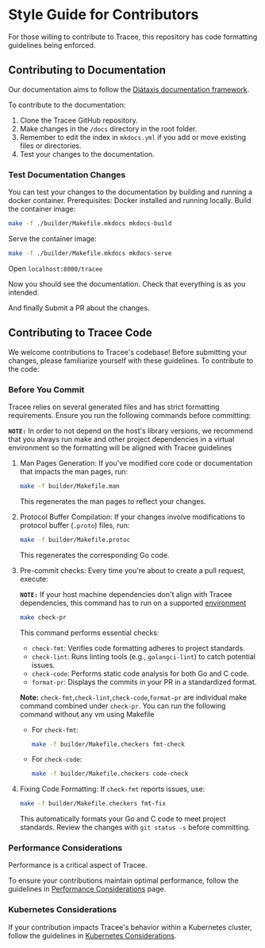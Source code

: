 # Style Guide for Contributors

For those willing to contribute to Tracee, this repository has code formatting
guidelines being enforced.

## Contributing to Documentation

Our documentation aims to follow the [Diátaxis documentation framework](https://diataxis.fr/).

To contribute to the documentation:

1. Clone the Tracee GitHub repository.
2. Make changes in the `/docs` directory in the root folder.
3. Remember to edit the index in `mkdocs.yml` if you add or move existing files or directories.
4. Test your changes to the documentation.

### Test Documentation Changes

You can test your changes to the documentation by building and running a docker container.
Prerequisites: Docker installed and running locally.
Build the container image:

```bash
make -f ./builder/Makefile.mkdocs mkdocs-build
```

Serve the container image:

```bash
make -f ./builder/Makefile.mkdocs mkdocs-serve
```

Open `localhost:8000/tracee`

Now you should see the documentation.
Check that everything is as you intended.

And finally Submit a PR about the changes.

## Contributing to Tracee Code

We welcome contributions to Tracee's codebase! Before submitting your changes, please familiarize yourself with these guidelines.
To contribute to the code:

### Before You Commit

Tracee relies on several generated files and has strict formatting requirements. Ensure you run the following commands before committing:

**`NOTE:`** In order to not depend on the host's library versions, we recommend that you always run make and other project dependencies in a virtual environment so the formatting will be aligned with Tracee guidelines

1. Man Pages Generation: If you've modified core code or documentation that impacts the man pages, run:

    ```bash
    make -f builder/Makefile.man
    ```

    This regenerates the man pages to reflect your changes.

2. Protocol Buffer Compilation: If your changes involve modifications to protocol buffer (`.proto`) files, run:

    ```bash
    make -f builder/Makefile.protoc
    ```

    This regenerates the corresponding Go code.

3. Pre-commit checks: Every time you're about to create a pull request, execute:

    **`NOTE:`**  If your host machine dependencies don't align with Tracee dependencies, this command has to run on a supported [environment](./building/environment.md)

    ```bash
    make check-pr
    ```

    This command performs essential checks:
    - `check-fmt`: Verifies code formatting adheres to project standards.
    - `check-lint`: Runs linting tools (e.g., `golangci-lint`) to catch potential issues.
    - `check-code`: Performs static code analysis for both Go and C code.
    - `format-pr`: Displays the commits in your PR in a standardized format.

    **Note:** `check-fmt`,`check-lint`,`check-code`,`format-pr` are individual make command combined under `check-pr`. You can run the following command without any vm using Makefile

    - For `check-fmt`:

        ```bash
        make -f builder/Makefile.checkers fmt-check
        ```

    - For `check-code`:

        ```bash
        make -f builder/Makefile.checkers code-check
        ```

4. Fixing Code Formatting: If `check-fmt` reports issues, use:

    ```bash
    make -f builder/Makefile.checkers fmt-fix
    ```

    This automatically formats your Go and C code to meet project standards. Review the changes with `git status -s` before committing.

### Performance Considerations

Performance is a critical aspect of Tracee.

To ensure your contributions maintain optimal performance, follow the guidelines in [Performance Considerations](./performance.md) page.

### Kubernetes Considerations

If your contribution impacts Tracee's behavior within a Kubernetes cluster, follow the guidelines in [Kubernetes Considerations](./kubernetes.md).
